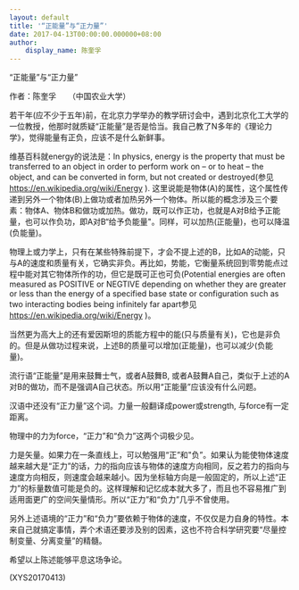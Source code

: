 ```yaml
---
layout: default
title: '“正能量”与“正力量”'
date: 2017-04-13T00:00:00.000000+08:00
author:
    display_name: 陈奎孚
---
```


“正能量”与“正力量”

作者：陈奎孚　　（中国农业大学）

若干年(应不少于五年)前，在北京力学举办的教学研讨会中，遇到北京化工大学的一位教授，他那时就质疑“正能量”是否是恰当。我自己教了N多年的《理论力学》，觉得能量有正负，应该不是什么新鲜事。

维基百科就energy的说法是：In physics, energy is the property that must be transferred to an object in order to perform work on – or to heat – the object, and can be converted in form, but not created or destroyed(参见 https://en.wikipedia.org/wiki/Energy ). 这里说能是物体(A)的属性，这个属性传递到另外一个物体(B)上做功或者加热另外一个物体。所以能的概念涉及三个要素：物体A、物体B和做功或加热。做功，既可以作正功，也就是A对B给予正能量，也可以作负功，即A对B“给予负能量"。同样，可以加热(正能量)，也可以降温(负能量)。

物理上或力学上，只有在某些特殊前提下，才会不提上述的B，比如A的动能，只与A的速度和质量有关，它确实非负。再比如，势能，它衡量系统回到零势能点过程中能对其它物体所作的功，但它是既可正也可负(Potential energies are often measured as POSITIVE or NEGTIVE depending on whether they are greater or less than the energy of a specified base state or configuration such as two interacting bodies being infinitely far apart参见 https://en.wikipedia.org/wiki/Energy )。

当然更为高大上的还有爱因斯坦的质能方程中的能(只与质量有关)，它也是非负的。但是从做功过程来说，上述B的质量可以增加(正能量)，也可以减少(负能量)。

流行语“正能量”是用来鼓舞士气，或者A鼓舞B, 或者A鼓舞A自己，类似于上述的A对B的做功，而不是强调A自己状态。所以用“正能量”应该没有什么问题。

汉语中还没有“正力量”这个词。力量一般翻译成power或strength, 与force有一定距离。

物理中的力为force，“正力”和“负力”这两个词极少见。

力是矢量。如果力在一条直线上，可以勉强用“正”和"负”。如果认为能使物体速度越来越大是“正力”的话，力的指向应该与物体的速度方向相同，反之若力的指向与速度方向相反，则速度会越来越小。因为坐标轴方向是一般固定的，所以上述“正力”的标量数值可能是负的。这样理解和记忆成本就大多了，而且也不容易推广到适用面更广的空间矢量情形。所以“正力”和“负力”几乎不曾使用。

另外上述语境的“正力”和“负力”要依赖于物体的速度，不仅仅是力自身的特性。本来自己就搞定事情，弄个术语还要涉及别的因素，这也不符合科学研究要“尽量控制变量、分离变量”的精髓。

希望以上陈述能够平息这场争论。

(XYS20170413)

